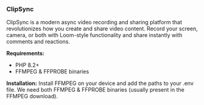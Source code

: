 ### ClipSync

ClipSync is a modern async video recording and sharing platform that revolutionizes how you create and share video content. Record your screen, camera, or both with Loom-style functionality and share instantly with comments and reactions.

**Requirements:**
- PHP 8.2+
- FFMPEG & FFPROBE binaries

**Installation:**
Install FFMPEG on your device and add the paths to your .env file.
We need both FFMPEG & FFPROBE binaries (usually present in the FFMPEG download).
